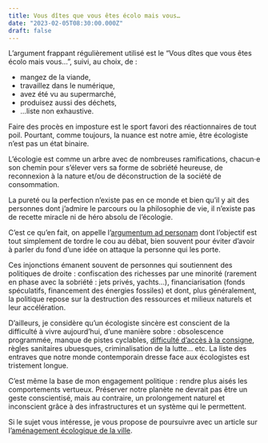 ```yaml
---
title: Vous dîtes que vous êtes écolo mais vous…
date: "2023-02-05T08:30:00.000Z"
draft: false
---
```


L’argument frappant régulièrement utilisé est le “Vous dîtes que vous êtes écolo mais vous…”, suivi, au choix, de :

- mangez de la viande,
- travaillez dans le numérique,
- avez été vu au supermarché,
- produisez aussi des déchets,
- …liste non exhaustive.

Faire des procès en imposture est le sport favori des réactionnaires de tout poil. Pourtant, comme toujours, la nuance est notre amie, être écologiste n’est pas un état binaire.

L’écologie est comme un arbre avec de nombreuses ramifications, chacun⋅e son chemin pour s’élever vers sa forme de sobriété heureuse, de reconnexion à la nature et/ou de déconstruction de la société de consommation.

La pureté ou la perfection n’existe pas en ce monde et bien qu’il y ait des personnes dont j’admire le parcours ou la philosophie de vie, il n’existe pas de recette miracle ni de héro absolu de l’écologie.

C’est ce qu’en fait, on appelle l’[argumentum ad personam](https://fr.wikipedia.org/wiki/Argumentum_ad_personam) dont l’objectif est tout simplement de tordre le cou au débat, bien souvent pour éviter d’avoir à parler du fond d’une idée on attaque la personne qui les porte.

Ces injonctions émanent souvent de personnes qui soutiennent des politiques de droite : confiscation des richesses par une minorité (rarement en phase avec la sobriété : jets privés, yachts…), financiarisation (fonds spéculatifs, financement des énergies fossiles) et dont, plus généralement, la politique repose sur la destruction des ressources et milieux naturels et leur accélération.

D’ailleurs, je considère qu’un écologiste sincère est conscient de la difficulté à vivre aujourd’hui, d’une manière sobre : obsolescence programmée, manque de pistes cyclables, [difficulté d’accès à la consigne](./blog/une-consigne-communale-a-douai), règles sanitaires ubuesques, criminalisation de la lutte… etc. La liste des entraves que notre monde contemporain dresse face aux écologistes est tristement longue.

C’est même la base de mon engagement politique : rendre plus aisés les comportements vertueux. Préserver notre planète ne devrait pas être un geste conscientisé, mais au contraire, un prolongement naturel et inconscient grâce à des infrastructures et un système qui le permettent.

Si le sujet vous intéresse, je vous propose de poursuivre avec un article sur l’[aménagement écologique de la ville](./blog/amenagement-de-la-ville-creons-les-possibles "Lire cet article").
